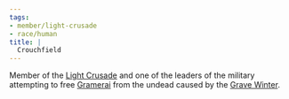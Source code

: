 ```yaml
---
tags:
- member/light-crusade
- race/human
title: |
  Crouchfield
---
```


Member of the [Light Crusade](Groups/Light%20Crusade.md) and one of the leaders of the military attempting to free [Gramerai](Locations/Cloud%20Sea/Shards/Gramerai/Gramerai.md) from the undead caused by the [Grave Winter](Events/Grave%20Winter.md).
